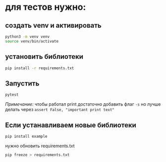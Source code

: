 # для тестов нужно:
## создать venv и активировать
```sh
python3 -m venv venv
source venv/bin/activate
```
 
## установить библиотеки
```sh
pip install -r requirements.txt
```



## Запустить
```sh
pytest
```
*Примечание:*
    чтобы работал print достаточно добавить флаг `-s`
    но лучше делать через `assert False, "important print text"`

## Если устанавливаем новые библиотеки
```sh
pip install example
```

нужно обновить requirements.txt
```sh
pip freeze > requirements.txt
```